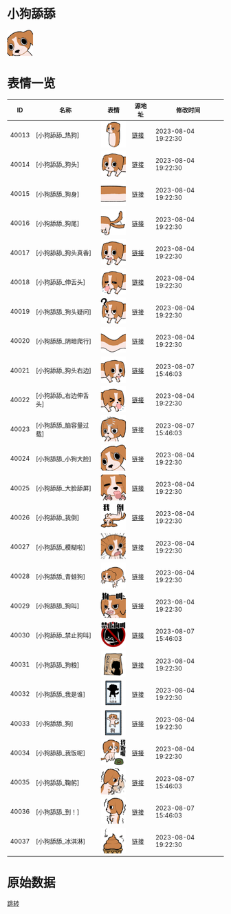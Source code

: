 # 小狗舔舔

<img src="./cover.png" height="60" alt="cover" />

# 表情一览

|ID|名称|表情|源地址|修改时间|
|----|----|----|----|----|
|40013|[小狗舔舔_热狗]|<img src="./pic/040013_%5B小狗舔舔_热狗%5D.png" height="60" alt="热狗"/>|[链接](https://i0.hdslb.com/bfs/garb/e8456e856a68ffd9f9a53c091c971f6127e54dca.png)|2023-08-04 19:22:30|
|40014|[小狗舔舔_狗头]|<img src="./pic/040014_%5B小狗舔舔_狗头%5D.png" height="60" alt="狗头"/>|[链接](https://i0.hdslb.com/bfs/garb/4d48acb8669f1646797ddb8615f476d5b78bd6bd.png)|2023-08-04 19:22:30|
|40015|[小狗舔舔_狗身]|<img src="./pic/040015_%5B小狗舔舔_狗身%5D.png" height="60" alt="狗身"/>|[链接](https://i0.hdslb.com/bfs/garb/29a6bc4038d09d5aa890a343186fe45506623f5b.png)|2023-08-04 19:22:30|
|40016|[小狗舔舔_狗尾]|<img src="./pic/040016_%5B小狗舔舔_狗尾%5D.png" height="60" alt="狗尾"/>|[链接](https://i0.hdslb.com/bfs/garb/e7c08df0697a7651b59914f3c192a803cc2ab03e.png)|2023-08-04 19:22:30|
|40017|[小狗舔舔_狗头真香]|<img src="./pic/040017_%5B小狗舔舔_狗头真香%5D.png" height="60" alt="狗头真香"/>|[链接](https://i0.hdslb.com/bfs/garb/72f6a4925c82be6a0cd6a355391e1aac5e961e6e.png)|2023-08-04 19:22:30|
|40018|[小狗舔舔_伸舌头]|<img src="./pic/040018_%5B小狗舔舔_伸舌头%5D.png" height="60" alt="伸舌头"/>|[链接](https://i0.hdslb.com/bfs/garb/7d7be036fe4129fc88c322e0ac88da5b227ebabb.png)|2023-08-04 19:22:30|
|40019|[小狗舔舔_狗头疑问]|<img src="./pic/040019_%5B小狗舔舔_狗头疑问%5D.png" height="60" alt="狗头疑问"/>|[链接](https://i0.hdslb.com/bfs/garb/e75002d3ebbb8b2d1f2f87c76b6c01a830b5d995.png)|2023-08-04 19:22:30|
|40020|[小狗舔舔_阴暗爬行]|<img src="./pic/040020_%5B小狗舔舔_阴暗爬行%5D.png" height="60" alt="阴暗爬行"/>|[链接](https://i0.hdslb.com/bfs/garb/e0d6c8dbdd9cd002e8e0ef1449d6fd978ea1c0f7.png)|2023-08-04 19:22:30|
|40021|[小狗舔舔_狗头右边]|<img src="./pic/040021_%5B小狗舔舔_狗头右边%5D.png" height="60" alt="狗头右边"/>|[链接](https://i0.hdslb.com/bfs/garb/06edfc50287710ccbdfd8df3d786e3a6e1b6900a.png)|2023-08-07 15:46:03|
|40022|[小狗舔舔_右边伸舌头]|<img src="./pic/040022_%5B小狗舔舔_右边伸舌头%5D.png" height="60" alt="右边伸舌头"/>|[链接](https://i0.hdslb.com/bfs/garb/6ec2af737f6cfaa6407db754524d5cea8370bd1b.png)|2023-08-04 19:22:30|
|40023|[小狗舔舔_脑容量过载]|<img src="./pic/040023_%5B小狗舔舔_脑容量过载%5D.png" height="60" alt="脑容量过载"/>|[链接](https://i0.hdslb.com/bfs/garb/e505df364395abca8d1508222804028c928556a6.png)|2023-08-07 15:46:03|
|40024|[小狗舔舔_小狗大脸]|<img src="./pic/040024_%5B小狗舔舔_小狗大脸%5D.png" height="60" alt="小狗大脸"/>|[链接](https://i0.hdslb.com/bfs/garb/2b2895bcb8b03890623f1b1ca978ad998742f68f.png)|2023-08-04 19:22:30|
|40025|[小狗舔舔_大脸舔屏]|<img src="./pic/040025_%5B小狗舔舔_大脸舔屏%5D.png" height="60" alt="大脸舔屏"/>|[链接](https://i0.hdslb.com/bfs/garb/e5e13ad2a053df52f806723d0f180463193779bb.png)|2023-08-04 19:22:30|
|40026|[小狗舔舔_我倒]|<img src="./pic/040026_%5B小狗舔舔_我倒%5D.png" height="60" alt="我倒"/>|[链接](https://i0.hdslb.com/bfs/garb/45b4a42d5cbe711be6881d2cd9063b337382bfee.png)|2023-08-04 19:22:30|
|40027|[小狗舔舔_模糊啦]|<img src="./pic/040027_%5B小狗舔舔_模糊啦%5D.png" height="60" alt="模糊啦"/>|[链接](https://i0.hdslb.com/bfs/garb/8147d02353a47396a654d1b747df90c7ca7695a4.png)|2023-08-04 19:22:30|
|40028|[小狗舔舔_青蛙狗]|<img src="./pic/040028_%5B小狗舔舔_青蛙狗%5D.png" height="60" alt="青蛙狗"/>|[链接](https://i0.hdslb.com/bfs/garb/5a8f301bb1688474c658ae6562e6e9fd2a5aa541.png)|2023-08-04 19:22:30|
|40029|[小狗舔舔_狗叫]|<img src="./pic/040029_%5B小狗舔舔_狗叫%5D.png" height="60" alt="狗叫"/>|[链接](https://i0.hdslb.com/bfs/garb/9689561a87c31e8da3ae3bf01e561f7e733dfeb2.png)|2023-08-04 19:22:30|
|40030|[小狗舔舔_禁止狗叫]|<img src="./pic/040030_%5B小狗舔舔_禁止狗叫%5D.png" height="60" alt="禁止狗叫"/>|[链接](https://i0.hdslb.com/bfs/garb/cb3976c22177b8e519a4756111a9aad11461630d.png)|2023-08-07 15:46:03|
|40031|[小狗舔舔_狗粮]|<img src="./pic/040031_%5B小狗舔舔_狗粮%5D.png" height="60" alt="狗粮"/>|[链接](https://i0.hdslb.com/bfs/garb/c3839d2663fa9a8b935d69bf80e8ab71a6298d49.png)|2023-08-04 19:22:30|
|40032|[小狗舔舔_我是谁]|<img src="./pic/040032_%5B小狗舔舔_我是谁%5D.png" height="60" alt="我是谁"/>|[链接](https://i0.hdslb.com/bfs/garb/73a3dad383ac8c8d4aad3d35a6db522737930816.png)|2023-08-04 19:22:30|
|40033|[小狗舔舔_狗]|<img src="./pic/040033_%5B小狗舔舔_狗%5D.png" height="60" alt="狗"/>|[链接](https://i0.hdslb.com/bfs/garb/8b2f17a3f2933cb24c68236b7c0e436cfd9bb432.png)|2023-08-04 19:22:30|
|40034|[小狗舔舔_我饭呢]|<img src="./pic/040034_%5B小狗舔舔_我饭呢%5D.png" height="60" alt="我饭呢"/>|[链接](https://i0.hdslb.com/bfs/garb/23504bacd35cac059ae6df2d6ed283b416918678.png)|2023-08-04 19:22:30|
|40035|[小狗舔舔_鞠躬]|<img src="./pic/040035_%5B小狗舔舔_鞠躬%5D.png" height="60" alt="鞠躬"/>|[链接](https://i0.hdslb.com/bfs/garb/fc4e28da711a55caa923c819a1eb732515327187.png)|2023-08-07 15:46:03|
|40036|[小狗舔舔_到！]|<img src="./pic/040036_%5B小狗舔舔_到！%5D.png" height="60" alt="到！"/>|[链接](https://i0.hdslb.com/bfs/garb/15176abcd7aa866ebbd8be60f84adcf6f95081d8.png)|2023-08-07 15:46:03|
|40037|[小狗舔舔_冰淇淋]|<img src="./pic/040037_%5B小狗舔舔_冰淇淋%5D.png" height="60" alt="冰淇淋"/>|[链接](https://i0.hdslb.com/bfs/garb/82d9e1af96bc7758f2e56e9312770d725635c1c6.png)|2023-08-04 19:22:30|

# 原始数据

[跳转](./raw.json)

